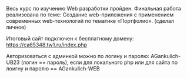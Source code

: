 Весь курс по изучению Web разработки пройден. Финальная работа реализована по теме: Создание web-приложения с применением современных web-технологий по тематике «Портфолио». (сделал личное)

Итоговый сайт подключен к бесплатному домену: https://ca65348.tw1.ru/index.php

Авторизоваться с админкой можно по логину и паролю: AGankulich-UB23 (логин == пароль), если для локального php или для сайта по лоигну и паролю == AGankulich-WEB
